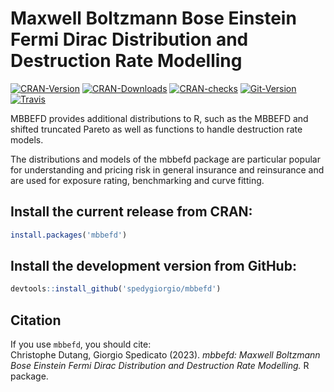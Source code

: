 # Maxwell Boltzmann Bose Einstein Fermi Dirac Distribution and Destruction Rate Modelling

[![CRAN-Version](http://www.r-pkg.org/badges/version/mbbefd)](https://cran.r-project.org/package=mbbefd) 
[![CRAN-Downloads](http://cranlogs.r-pkg.org/badges/last-month/mbbefd)](https://cran.r-project.org/package=mbbefd)
[![CRAN-checks](https://badges.cranchecks.info/summary/mbbefd.svg)](https://cran.r-project.org/web/checks/check_results_mbbefd.html)
[![Git-Version](https://img.shields.io/badge/devel%20version-0.8.11-red.svg)](https://github.com/spedygiorgio/mbbefd)
[![Travis](https://app.travis-ci.com/spedygiorgio/mbbefd.svg?branch=master)](https://app.travis-ci.com/spedygiorgio/mbbefd.svg?branch=master)

MBBEFD provides additional distributions to R, such as the MBBEFD and shifted truncated Pareto as well as functions to handle destruction rate models. 

The distributions and models of the mbbefd package are particular popular for understanding and pricing risk in general insurance and reinsurance and are used for exposure rating, benchmarking and curve fitting.

## Install the current release from CRAN:
```r
install.packages('mbbefd')
```

## Install the development version from GitHub:
```r
devtools::install_github('spedygiorgio/mbbefd')
```

## Citation

If you use `mbbefd`, you should cite: <br />
Christophe Dutang, Giorgio Spedicato (2023). 
*mbbefd: Maxwell Boltzmann Bose Einstein Fermi Dirac Distribution and Destruction Rate Modelling.*
R package.
